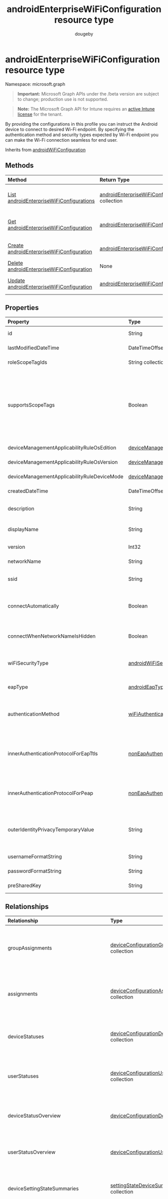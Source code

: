 ﻿---
title: "androidEnterpriseWiFiConfiguration resource type"
description: "By providing the configurations in this profile you can instruct the Android device to connect to desired Wi-Fi endpoint. By specifying the authentication method and security types expected by Wi-Fi endpoint you can make the Wi-Fi connection seamless for end user."
author: "dougeby"
localization_priority: Normal
ms.prod: "intune"
doc_type: resourcePageType
---

# androidEnterpriseWiFiConfiguration resource type

Namespace: microsoft.graph

> **Important:** Microsoft Graph APIs under the /beta version are subject to change; production use is not supported.

> **Note:** The Microsoft Graph API for Intune requires an [active Intune license](https://go.microsoft.com/fwlink/?linkid=839381) for the tenant.

By providing the configurations in this profile you can instruct the Android device to connect to desired Wi-Fi endpoint. By specifying the authentication method and security types expected by Wi-Fi endpoint you can make the Wi-Fi connection seamless for end user.

Inherits from [androidWiFiConfiguration](../resources/intune-deviceconfig-androidwificonfiguration.md)

## Methods

| Method                                                                                                               | Return Type                                                                                                             | Description                                                                                                                                                    |
| :------------------------------------------------------------------------------------------------------------------- | :---------------------------------------------------------------------------------------------------------------------- | :------------------------------------------------------------------------------------------------------------------------------------------------------------- |
| [List androidEnterpriseWiFiConfigurations](../api/intune-deviceconfig-androidenterprisewificonfiguration-list.md)    | [androidEnterpriseWiFiConfiguration](../resources/intune-deviceconfig-androidenterprisewificonfiguration.md) collection | List properties and relationships of the [androidEnterpriseWiFiConfiguration](../resources/intune-deviceconfig-androidenterprisewificonfiguration.md) objects. |
| [Get androidEnterpriseWiFiConfiguration](../api/intune-deviceconfig-androidenterprisewificonfiguration-get.md)       | [androidEnterpriseWiFiConfiguration](../resources/intune-deviceconfig-androidenterprisewificonfiguration.md)            | Read properties and relationships of the [androidEnterpriseWiFiConfiguration](../resources/intune-deviceconfig-androidenterprisewificonfiguration.md) object.  |
| [Create androidEnterpriseWiFiConfiguration](../api/intune-deviceconfig-androidenterprisewificonfiguration-create.md) | [androidEnterpriseWiFiConfiguration](../resources/intune-deviceconfig-androidenterprisewificonfiguration.md)            | Create a new [androidEnterpriseWiFiConfiguration](../resources/intune-deviceconfig-androidenterprisewificonfiguration.md) object.                              |
| [Delete androidEnterpriseWiFiConfiguration](../api/intune-deviceconfig-androidenterprisewificonfiguration-delete.md) | None                                                                                                                    | Deletes a [androidEnterpriseWiFiConfiguration](../resources/intune-deviceconfig-androidenterprisewificonfiguration.md).                                        |
| [Update androidEnterpriseWiFiConfiguration](../api/intune-deviceconfig-androidenterprisewificonfiguration-update.md) | [androidEnterpriseWiFiConfiguration](../resources/intune-deviceconfig-androidenterprisewificonfiguration.md)            | Update the properties of a [androidEnterpriseWiFiConfiguration](../resources/intune-deviceconfig-androidenterprisewificonfiguration.md) object.                |

## Properties

| Property                                    | Type                                                                                                                           | Description                                                                                                                                                                                                                                                                                                                                                                                                                                                                                 |
| :------------------------------------------ | :----------------------------------------------------------------------------------------------------------------------------- | :------------------------------------------------------------------------------------------------------------------------------------------------------------------------------------------------------------------------------------------------------------------------------------------------------------------------------------------------------------------------------------------------------------------------------------------------------------------------------------------ |
| id                                          | String                                                                                                                         | Key of the entity. Inherited from [deviceConfiguration](../resources/intune-shared-deviceconfiguration.md)                                                                                                                                                                                                                                                                                                                                                                                  |
| lastModifiedDateTime                        | DateTimeOffset                                                                                                                 | DateTime the object was last modified. Inherited from [deviceConfiguration](../resources/intune-shared-deviceconfiguration.md)                                                                                                                                                                                                                                                                                                                                                              |
| roleScopeTagIds                             | String collection                                                                                                              | List of Scope Tags for this Entity instance. Inherited from [deviceConfiguration](../resources/intune-shared-deviceconfiguration.md)                                                                                                                                                                                                                                                                                                                                                        |
| supportsScopeTags                           | Boolean                                                                                                                        | Indicates whether or not the underlying Device Configuration supports the assignment of scope tags. Assigning to the ScopeTags property is not allowed when this value is false and entities will not be visible to scoped users. This occurs for Legacy policies created in Silverlight and can be resolved by deleting and recreating the policy in the Azure Portal. This property is read-only. Inherited from [deviceConfiguration](../resources/intune-shared-deviceconfiguration.md) |
| deviceManagementApplicabilityRuleOsEdition  | [deviceManagementApplicabilityRuleOsEdition](../resources/intune-deviceconfig-devicemanagementapplicabilityruleosedition.md)   | The OS edition applicability for this Policy. Inherited from [deviceConfiguration](../resources/intune-shared-deviceconfiguration.md)                                                                                                                                                                                                                                                                                                                                                       |
| deviceManagementApplicabilityRuleOsVersion  | [deviceManagementApplicabilityRuleOsVersion](../resources/intune-deviceconfig-devicemanagementapplicabilityruleosversion.md)   | The OS version applicability rule for this Policy. Inherited from [deviceConfiguration](../resources/intune-shared-deviceconfiguration.md)                                                                                                                                                                                                                                                                                                                                                  |
| deviceManagementApplicabilityRuleDeviceMode | [deviceManagementApplicabilityRuleDeviceMode](../resources/intune-deviceconfig-devicemanagementapplicabilityruledevicemode.md) | The device mode applicability rule for this Policy. Inherited from [deviceConfiguration](../resources/intune-shared-deviceconfiguration.md)                                                                                                                                                                                                                                                                                                                                                 |
| createdDateTime                             | DateTimeOffset                                                                                                                 | DateTime the object was created. Inherited from [deviceConfiguration](../resources/intune-shared-deviceconfiguration.md)                                                                                                                                                                                                                                                                                                                                                                    |
| description                                 | String                                                                                                                         | Admin provided description of the Device Configuration. Inherited from [deviceConfiguration](../resources/intune-shared-deviceconfiguration.md)                                                                                                                                                                                                                                                                                                                                             |
| displayName                                 | String                                                                                                                         | Admin provided name of the device configuration. Inherited from [deviceConfiguration](../resources/intune-shared-deviceconfiguration.md)                                                                                                                                                                                                                                                                                                                                                    |
| version                                     | Int32                                                                                                                          | Version of the device configuration. Inherited from [deviceConfiguration](../resources/intune-shared-deviceconfiguration.md)                                                                                                                                                                                                                                                                                                                                                                |
| networkName                                 | String                                                                                                                         | Network Name Inherited from [androidWiFiConfiguration](../resources/intune-deviceconfig-androidwificonfiguration.md)                                                                                                                                                                                                                                                                                                                                                                        |
| ssid                                        | String                                                                                                                         | This is the name of the Wi-Fi network that is broadcast to all devices. Inherited from [androidWiFiConfiguration](../resources/intune-deviceconfig-androidwificonfiguration.md)                                                                                                                                                                                                                                                                                                             |
| connectAutomatically                        | Boolean                                                                                                                        | Connect automatically when this network is in range. Setting this to true will skip the user prompt and automatically connect the device to Wi-Fi network. Inherited from [androidWiFiConfiguration](../resources/intune-deviceconfig-androidwificonfiguration.md)                                                                                                                                                                                                                          |
| connectWhenNetworkNameIsHidden              | Boolean                                                                                                                        | When set to true, this profile forces the device to connect to a network that doesn't broadcast its SSID to all devices. Inherited from [androidWiFiConfiguration](../resources/intune-deviceconfig-androidwificonfiguration.md)                                                                                                                                                                                                                                                            |
| wiFiSecurityType                            | [androidWiFiSecurityType](../resources/intune-deviceconfig-androidwifisecuritytype.md)                                         | Indicates whether Wi-Fi endpoint uses an EAP based security type. Inherited from [androidWiFiConfiguration](../resources/intune-deviceconfig-androidwificonfiguration.md). Possible values are: `open`, `wpaEnterprise`, `wpa2Enterprise`.                                                                                                                                                                                                                                                  |
| eapType                                     | [androidEapType](../resources/intune-deviceconfig-androideaptype.md)                                                           | Indicates the type of EAP protocol set on the Wi-Fi endpoint (router). Possible values are: `eapTls`, `eapTtls`, `peap`.                                                                                                                                                                                                                                                                                                                                                                    |
| authenticationMethod                        | [wiFiAuthenticationMethod](../resources/intune-deviceconfig-wifiauthenticationmethod.md)                                       | Indicates the Authentication Method the client (device) needs to use when the EAP Type is configured to PEAP or EAP-TTLS. Possible values are: `certificate`, `usernameAndPassword`, `derivedCredential`.                                                                                                                                                                                                                                                                                   |
| innerAuthenticationProtocolForEapTtls       | [nonEapAuthenticationMethodForEapTtlsType](../resources/intune-deviceconfig-noneapauthenticationmethodforeapttlstype.md)       | Non-EAP Method for Authentication (Inner Identity) when EAP Type is EAP-TTLS and Authenticationmethod is Username and Password. Possible values are: `unencryptedPassword`, `challengeHandshakeAuthenticationProtocol`, `microsoftChap`, `microsoftChapVersionTwo`.                                                                                                                                                                                                                         |
| innerAuthenticationProtocolForPeap          | [nonEapAuthenticationMethodForPeap](../resources/intune-deviceconfig-noneapauthenticationmethodforpeap.md)                     | Non-EAP Method for Authentication (Inner Identity) when EAP Type is PEAP and Authenticationmethod is Username and Password. Possible values are: `none`, `microsoftChapVersionTwo`.                                                                                                                                                                                                                                                                                                         |
| outerIdentityPrivacyTemporaryValue          | String                                                                                                                         | Enable identity privacy (Outer Identity) when EAP Type is configured to EAP-TTLS or PEAP. The String provided here is used to mask the username of individual users when they attempt to connect to Wi-Fi network.                                                                                                                                                                                                                                                                          |
| usernameFormatString                        | String                                                                                                                         | Username format string used to build the username to connect to wifi                                                                                                                                                                                                                                                                                                                                                                                                                        |
| passwordFormatString                        | String                                                                                                                         | Password format string used to build the password to connect to wifi                                                                                                                                                                                                                                                                                                                                                                                                                        |
| preSharedKey                                | String                                                                                                                         | PreSharedKey used to build the password to connect to wifi                                                                                                                                                                                                                                                                                                                                                                                                                                  |

## Relationships

| Relationship                               | Type                                                                                                                    | Description                                                                                                                                                                                                                                                                                                                                                                             |
| :----------------------------------------- | :---------------------------------------------------------------------------------------------------------------------- | :-------------------------------------------------------------------------------------------------------------------------------------------------------------------------------------------------------------------------------------------------------------------------------------------------------------------------------------------------------------------------------------- |
| groupAssignments                           | [deviceConfigurationGroupAssignment](../resources/intune-deviceconfig-deviceconfigurationgroupassignment.md) collection | The list of group assignments for the device configuration profile. Inherited from [deviceConfiguration](../resources/intune-shared-deviceconfiguration.md)                                                                                                                                                                                                                             |
| assignments                                | [deviceConfigurationAssignment](../resources/intune-deviceconfig-deviceconfigurationassignment.md) collection           | The list of assignments for the device configuration profile. Inherited from [deviceConfiguration](../resources/intune-shared-deviceconfiguration.md)                                                                                                                                                                                                                                   |
| deviceStatuses                             | [deviceConfigurationDeviceStatus](../resources/intune-deviceconfig-deviceconfigurationdevicestatus.md) collection       | Device configuration installation status by device. Inherited from [deviceConfiguration](../resources/intune-shared-deviceconfiguration.md)                                                                                                                                                                                                                                             |
| userStatuses                               | [deviceConfigurationUserStatus](../resources/intune-deviceconfig-deviceconfigurationuserstatus.md) collection           | Device configuration installation status by user. Inherited from [deviceConfiguration](../resources/intune-shared-deviceconfiguration.md)                                                                                                                                                                                                                                               |
| deviceStatusOverview                       | [deviceConfigurationDeviceOverview](../resources/intune-deviceconfig-deviceconfigurationdeviceoverview.md)              | Device Configuration devices status overview Inherited from [deviceConfiguration](../resources/intune-shared-deviceconfiguration.md)                                                                                                                                                                                                                                                    |
| userStatusOverview                         | [deviceConfigurationUserOverview](../resources/intune-deviceconfig-deviceconfigurationuseroverview.md)                  | Device Configuration users status overview Inherited from [deviceConfiguration](../resources/intune-shared-deviceconfiguration.md)                                                                                                                                                                                                                                                      |
| deviceSettingStateSummaries                | [settingStateDeviceSummary](../resources/intune-deviceconfig-settingstatedevicesummary.md) collection                   | Device Configuration Setting State Device Summary Inherited from [deviceConfiguration](../resources/intune-shared-deviceconfiguration.md)                                                                                                                                                                                                                                               |
| rootCertificateForServerValidation         | [androidTrustedRootCertificate](../resources/intune-deviceconfig-androidtrustedrootcertificate.md)                      | Trusted Root Certificate for Server Validation when EAP Type is configured to EAP-TLS, EAP-TTLS or PEAP. This is the certificate presented by the Wi-Fi endpoint when the device attempts to connect to Wi-Fi endpoint. The device (or user) must accept this certificate to continue the connection attempt.                                                                           |
| identityCertificateForClientAuthentication | [androidCertificateProfileBase](../resources/intune-deviceconfig-androidcertificateprofilebase.md)                      | Identity Certificate for client authentication when EAP Type is configured to EAP-TLS, EAP-TTLS (with Certificate Authentication), or PEAP (with Certificate Authentication). This is the certificate presented by client to the Wi-Fi endpoint. The authentication server sitting behind the Wi-Fi endpoint must accept this certificate to successfully establish a Wi-Fi connection. |

## JSON Representation

Here is a JSON representation of the resource.

<!-- {
  "blockType": "resource",
  "keyProperty": "id",
  "@odata.type": "microsoft.graph.androidEnterpriseWiFiConfiguration"
}
-->

```json
{
  "@odata.type": "#microsoft.graph.androidEnterpriseWiFiConfiguration",
  "id": "String (identifier)",
  "lastModifiedDateTime": "String (timestamp)",
  "roleScopeTagIds": [
    "String"
  ],
  "supportsScopeTags": true,
  "deviceManagementApplicabilityRuleOsEdition": {
    "@odata.type": "microsoft.graph.deviceManagementApplicabilityRuleOsEdition",
    "osEditionTypes": [
      "String"
    ],
    "name": "String",
    "ruleType": "String"
  },
  "deviceManagementApplicabilityRuleOsVersion": {
    "@odata.type": "microsoft.graph.deviceManagementApplicabilityRuleOsVersion",
    "minOSVersion": "String",
    "maxOSVersion": "String",
    "name": "String",
    "ruleType": "String"
  },
  "deviceManagementApplicabilityRuleDeviceMode": {
    "@odata.type": "microsoft.graph.deviceManagementApplicabilityRuleDeviceMode",
    "deviceMode": "String",
    "name": "String",
    "ruleType": "String"
  },
  "createdDateTime": "String (timestamp)",
  "description": "String",
  "displayName": "String",
  "version": 1024,
  "networkName": "String",
  "ssid": "String",
  "connectAutomatically": true,
  "connectWhenNetworkNameIsHidden": true,
  "wiFiSecurityType": "String",
  "eapType": "String",
  "authenticationMethod": "String",
  "innerAuthenticationProtocolForEapTtls": "String",
  "innerAuthenticationProtocolForPeap": "String",
  "outerIdentityPrivacyTemporaryValue": "String",
  "usernameFormatString": "String",
  "passwordFormatString": "String",
  "preSharedKey": "String"
}
```
